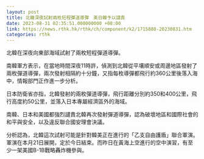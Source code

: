 ```yaml
---
layout: post
title: 北韓深夜試射兩枚短程彈道導彈　美日韓予以譴責
date: 2023-08-31 02:35:51.000000000 +08:00
link: https://news.rthk.hk/rthk/ch/component/k2/1715880-20230831.htm
categories: rthk
---
```


北韓在深夜向東部海域試射了兩枚短程彈道導彈。

南韓軍方表示，在當地時間深夜11時許，偵測到北韓從平壤順安或周邊地區發射了兩枚彈道導彈，兩次發射相隔約十分鐘，又指每枚導彈都飛行約360公里後落入海中，情報部門正作進一步分析。

日本防衛省亦指，北韓發射的兩枚彈道導彈，飛行距離分別約350和400公里，飛行高度約50公里，並落入日本專屬經濟區外的海域。

南韓、日本和美國都強烈譴責北韓再次發射彈道導彈，認為破壞地區和國際社會的和平與安全，以及違反聯合國安理會決議。

分析認為，北韓這次試射可能是針對韓美正在進行的「乙支自由護盾」聯合軍演。軍演在本月21日展開，定於今日結束。而昨日在黃海上空進行的空中演習，有至少一架美國B-1B戰略轟炸機參與。

